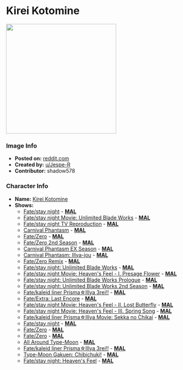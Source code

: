 # Kirei Kotomine

<img src="https://raw.githubusercontent.com/shadow578/Project-Padoru/master/Padoru/U_Jespe-R/fate-kirei-kotomine-jesper.png" height="300">

### Image Info
* **Posted on:**     [reddit.com](https://www.reddit.com/r/Padoru/comments/emci81/daily_padoru_9_kirei_kotomine_fate/)
* **Created by:**    [u/Jespe-R](https://github.com/shadow578/Project-Padoru/blob/master/table-of-contents/creators/uJespeR.md)
* **Contributor:**   shadow578

### Character Info
* **Name:**   [Kirei Kotomine](https://myanimelist.net/character/506)
* **Shows:**
  * [Fate/stay night](https://github.com/shadow578/Project-Padoru/blob/master/table-of-contents/shows/Fatestaynight.md) - [__MAL__](https://myanimelist.net/anime/356/Fate_stay_night)
  * [Fate/stay night Movie: Unlimited Blade Works](https://github.com/shadow578/Project-Padoru/blob/master/table-of-contents/shows/FatestaynightMovieUnlimitedBladeWorks.md) - [__MAL__](https://myanimelist.net/anime/6922/Fate_stay_night_Movie__Unlimited_Blade_Works)
  * [Fate/stay night TV Reproduction](https://github.com/shadow578/Project-Padoru/blob/master/table-of-contents/shows/FatestaynightTVReproduction.md) - [__MAL__](https://myanimelist.net/anime/7559/Fate_stay_night_TV_Reproduction)
  * [Carnival Phantasm](https://github.com/shadow578/Project-Padoru/blob/master/table-of-contents/shows/CarnivalPhantasm.md) - [__MAL__](https://myanimelist.net/anime/10012/Carnival_Phantasm)
  * [Fate/Zero](https://github.com/shadow578/Project-Padoru/blob/master/table-of-contents/shows/FateZero.md) - [__MAL__](https://myanimelist.net/anime/10087/Fate_Zero)
  * [Fate/Zero 2nd Season](https://github.com/shadow578/Project-Padoru/blob/master/table-of-contents/shows/FateZero2ndSeason.md) - [__MAL__](https://myanimelist.net/anime/11741/Fate_Zero_2nd_Season)
  * [Carnival Phantasm EX Season](https://github.com/shadow578/Project-Padoru/blob/master/table-of-contents/shows/CarnivalPhantasmEXSeason.md) - [__MAL__](https://myanimelist.net/anime/12187/Carnival_Phantasm_EX_Season)
  * [Carnival Phantasm: Illya-jou](https://github.com/shadow578/Project-Padoru/blob/master/table-of-contents/shows/CarnivalPhantasmIllyajou.md) - [__MAL__](https://myanimelist.net/anime/12255/Carnival_Phantasm__Illya-jou)
  * [Fate/Zero Remix](https://github.com/shadow578/Project-Padoru/blob/master/table-of-contents/shows/FateZeroRemix.md) - [__MAL__](https://myanimelist.net/anime/13183/Fate_Zero_Remix)
  * [Fate/stay night: Unlimited Blade Works](https://github.com/shadow578/Project-Padoru/blob/master/table-of-contents/shows/FatestaynightUnlimitedBladeWorks.md) - [__MAL__](https://myanimelist.net/anime/22297/Fate_stay_night__Unlimited_Blade_Works)
  * [Fate/stay night Movie: Heaven's Feel - I. Presage Flower](https://github.com/shadow578/Project-Padoru/blob/master/table-of-contents/shows/FatestaynightMovieHeavensFeelIPresageFlower.md) - [__MAL__](https://myanimelist.net/anime/25537/Fate_stay_night_Movie__Heavens_Feel_-_I_Presage_Flower)
  * [Fate/stay night: Unlimited Blade Works Prologue](https://github.com/shadow578/Project-Padoru/blob/master/table-of-contents/shows/FatestaynightUnlimitedBladeWorksPrologue.md) - [__MAL__](https://myanimelist.net/anime/27821/Fate_stay_night__Unlimited_Blade_Works_Prologue)
  * [Fate/stay night: Unlimited Blade Works 2nd Season](https://github.com/shadow578/Project-Padoru/blob/master/table-of-contents/shows/FatestaynightUnlimitedBladeWorks2ndSeason.md) - [__MAL__](https://myanimelist.net/anime/28701/Fate_stay_night__Unlimited_Blade_Works_2nd_Season)
  * [Fate/kaleid liner Prisma☆Illya 3rei!!](https://github.com/shadow578/Project-Padoru/blob/master/table-of-contents/shows/FatekaleidlinerPrismaIllya3rei.md) - [__MAL__](https://myanimelist.net/anime/31706/Fate_kaleid_liner_Prisma☆Illya_3rei)
  * [Fate/Extra: Last Encore](https://github.com/shadow578/Project-Padoru/blob/master/table-of-contents/shows/FateExtraLastEncore.md) - [__MAL__](https://myanimelist.net/anime/33047/Fate_Extra__Last_Encore)
  * [Fate/stay night Movie: Heaven's Feel - II. Lost Butterfly](https://github.com/shadow578/Project-Padoru/blob/master/table-of-contents/shows/FatestaynightMovieHeavensFeelIILostButterfly.md) - [__MAL__](https://myanimelist.net/anime/33049/Fate_stay_night_Movie__Heavens_Feel_-_II_Lost_Butterfly)
  * [Fate/stay night Movie: Heaven's Feel - III. Spring Song](https://github.com/shadow578/Project-Padoru/blob/master/table-of-contents/shows/FatestaynightMovieHeavensFeelIIISpringSong.md) - [__MAL__](https://myanimelist.net/anime/33050/Fate_stay_night_Movie__Heavens_Feel_-_III_Spring_Song)
  * [Fate/kaleid liner Prisma☆Illya Movie: Sekka no Chikai](https://github.com/shadow578/Project-Padoru/blob/master/table-of-contents/shows/FatekaleidlinerPrismaIllyaMovieSekkanoChikai.md) - [__MAL__](https://myanimelist.net/anime/34100/Fate_kaleid_liner_Prisma☆Illya_Movie__Sekka_no_Chikai)
  * [Fate/stay night](https://github.com/shadow578/Project-Padoru/blob/master/table-of-contents/shows/Fatestaynight.md) - [__MAL__](https://myanimelist.net/manga/715/Fate_stay_night)
  * [Fate/Zero](https://github.com/shadow578/Project-Padoru/blob/master/table-of-contents/shows/FateZero.md) - [__MAL__](https://myanimelist.net/manga/3649/Fate_Zero)
  * [Fate/Zero](https://github.com/shadow578/Project-Padoru/blob/master/table-of-contents/shows/FateZero.md) - [__MAL__](https://myanimelist.net/manga/25191/Fate_Zero)
  * [All Around Type-Moon](https://github.com/shadow578/Project-Padoru/blob/master/table-of-contents/shows/AllAroundTypeMoon.md) - [__MAL__](https://myanimelist.net/manga/27327/All_Around_Type-Moon)
  * [Fate/kaleid liner Prisma☆Illya 3rei!!](https://github.com/shadow578/Project-Padoru/blob/master/table-of-contents/shows/FatekaleidlinerPrismaIllya3rei.md) - [__MAL__](https://myanimelist.net/manga/36131/Fate_kaleid_liner_Prisma☆Illya_3rei)
  * [Type-Moon Gakuen: Chibichuki!](https://github.com/shadow578/Project-Padoru/blob/master/table-of-contents/shows/TypeMoonGakuenChibichuki.md) - [__MAL__](https://myanimelist.net/manga/87581/Type-Moon_Gakuen__Chibichuki)
  * [Fate/stay night: Heaven's Feel](https://github.com/shadow578/Project-Padoru/blob/master/table-of-contents/shows/FatestaynightHeavensFeel.md) - [__MAL__](https://myanimelist.net/manga/88110/Fate_stay_night__Heavens_Feel)


